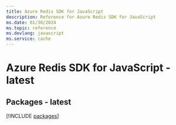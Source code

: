 ```yaml
---
title: Azure Redis SDK for JavaScript
description: Reference for Azure Redis SDK for JavaScript
ms.date: 01/30/2024
ms.topic: reference
ms.devlang: javascript
ms.service: cache
---
```

# Azure Redis SDK for JavaScript - latest
## Packages - latest
[!INCLUDE [packages](redis-index.md)]